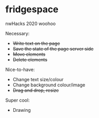 # fridgespace
nwHacks 2020 woohoo

Necessary:
- ~~Write text on the page~~
- ~~Save the state of the page server side~~
- ~~Move elements~~
- ~~Delete elements~~

Nice-to-have:
- Change text size/colour
- Change background colour/image
- ~~Drag and drop, resize~~

Super cool:
- Drawing

